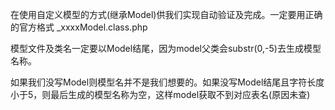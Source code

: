 在使用自定义模型的方式(继承Model)供我们实现自动验证及完成。一定要用正确的官方格式 _xxxxModel.class.php

模型文件及类名一定要以Model结尾，因为model父类会substr(0,-5)去生成模型名称。

如果我们没写Model则模型名并不是我们想要的。如果没写Model结尾且字符长度小于5，则最后生成的模型名称为空，这样model获取不到对应表名(原因未查)